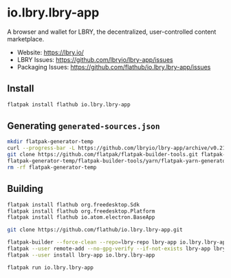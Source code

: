 # io.lbry.lbry-app
A browser and wallet for LBRY, the decentralized, user-controlled content marketplace.

* Website: https://lbry.io/
* LBRY Issues: https://github.com/lbryio/lbry-app/issues
* Packaging Issues: https://github.com/flathub/io.lbry.lbry-app/issues

## Install

```bash
flatpak install flathub io.lbry.lbry-app
```

## Generating `generated-sources.json`

```bash
mkdir flatpak-generator-temp
curl --progress-bar -L https://github.com/lbryio/lbry-app/archive/v0.21.3.tar.gz | tar xzvf - -C flatpak-generator-temp/
git clone https://github.com/flatpak/flatpak-builder-tools.git flatpak-generator-temp/flatpak-builder-tools
flatpak-generator-temp/flatpak-builder-tools/yarn/flatpak-yarn-generator.py flatpak-generator-temp/lbry-app*/yarn.lock -o generated-sources.json
rm -rf flatpak-generator-temp
```

## Building

```bash
flatpak install flathub org.freedesktop.Sdk
flatpak install flathub org.freedesktop.Platform
flatpak install flathub io.atom.electron.BaseApp

git clone https://github.com/flathub/io.lbry.lbry-app.git

flatpak-builder --force-clean --repo=lbry-repo lbry-app io.lbry.lbry-app.json
flatpak --user remote-add --no-gpg-verify --if-not-exists lbry-app lbry-repo
flatpak --user install lbry-app io.lbry.lbry-app

flatpak run io.lbry.lbry-app
```
